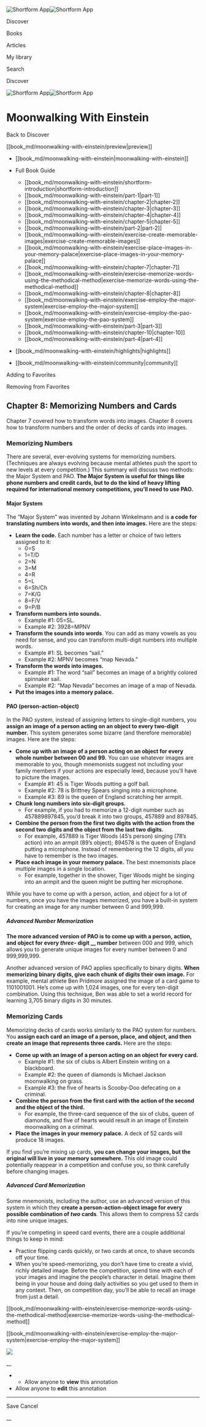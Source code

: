 ![Shortform App](/img/logo.36a2399e.svg)![Shortform App](/img/logo-dark.70c1b072.svg)

Discover

Books

Articles

My library

Search

Discover

![Shortform App](/img/logo.36a2399e.svg)![Shortform App](/img/logo-dark.70c1b072.svg)

# Moonwalking With Einstein

Back to Discover

[[book_md/moonwalking-with-einstein/preview|preview]]

  * [[book_md/moonwalking-with-einstein|moonwalking-with-einstein]]
  * Full Book Guide

    * [[book_md/moonwalking-with-einstein/shortform-introduction|shortform-introduction]]
    * [[book_md/moonwalking-with-einstein/part-1|part-1]]
    * [[book_md/moonwalking-with-einstein/chapter-2|chapter-2]]
    * [[book_md/moonwalking-with-einstein/chapter-3|chapter-3]]
    * [[book_md/moonwalking-with-einstein/chapter-4|chapter-4]]
    * [[book_md/moonwalking-with-einstein/chapter-5|chapter-5]]
    * [[book_md/moonwalking-with-einstein/part-2|part-2]]
    * [[book_md/moonwalking-with-einstein/exercise-create-memorable-images|exercise-create-memorable-images]]
    * [[book_md/moonwalking-with-einstein/exercise-place-images-in-your-memory-palace|exercise-place-images-in-your-memory-palace]]
    * [[book_md/moonwalking-with-einstein/chapter-7|chapter-7]]
    * [[book_md/moonwalking-with-einstein/exercise-memorize-words-using-the-methodical-method|exercise-memorize-words-using-the-methodical-method]]
    * [[book_md/moonwalking-with-einstein/chapter-8|chapter-8]]
    * [[book_md/moonwalking-with-einstein/exercise-employ-the-major-system|exercise-employ-the-major-system]]
    * [[book_md/moonwalking-with-einstein/exercise-employ-the-pao-system|exercise-employ-the-pao-system]]
    * [[book_md/moonwalking-with-einstein/part-3|part-3]]
    * [[book_md/moonwalking-with-einstein/chapter-10|chapter-10]]
    * [[book_md/moonwalking-with-einstein/part-4|part-4]]
  * [[book_md/moonwalking-with-einstein/highlights|highlights]]
  * [[book_md/moonwalking-with-einstein/community|community]]



Adding to Favorites 

Removing from Favorites 

## Chapter 8: Memorizing Numbers and Cards

Chapter 7 covered how to transform words into images. Chapter 8 covers how to transform numbers and the order of decks of cards into images.

### Memorizing Numbers

There are several, ever-evolving systems for memorizing numbers. (Techniques are always evolving because mental athletes push the sport to new levels at every competition.) This summary will discuss two methods: the Major System and PAO. **The Major System is useful for things like phone numbers and credit cards, but to do the kind of heavy lifting required for international memory competitions, you’ll need to use PAO.**

#### Major System

The “Major System” was invented by Johann Winkelmann and is **a code for translating numbers into words, and then into images.** Here are the steps:

  * **Learn the code.** Each number has a letter or choice of two letters assigned to it:
    * 0=S
    * 1=T/D
    * 2=N
    * 3=M
    * 4=R
    * 5=L
    * 6=Sh/Ch
    * 7=K/G
    * 8=F/V
    * 9=P/B
  * **Transform numbers into sounds.**
    * Example #1: 05=SL.
    * Example #2: 3928=MPNV
  * **Transform the sounds into words**. You can add as many vowels as you need for sense, and you can transform multi-digit numbers into multiple words.
    * Example #1: SL becomes “sail.”
    * Example #2: MPNV becomes “map Nevada.”
  * **Transform the words into images.**
    * Example #1: The word “sail” becomes an image of a brightly colored spinnaker sail.
    * Example #2: “Map Nevada” becomes an image of a map of Nevada.
  * **Put the images into a memory palace.**



#### PAO (person-action-object)

In the PAO system, instead of assigning letters to single-digit numbers, you **assign an image of a person acting on an object to every two-digit number.** This system generates some bizarre (and therefore memorable) images. Here are the steps:

  * **Come up with an image of a person acting on an object for every whole number between 00 and 99.** You can use whatever images are memorable to you, though mnemonists suggest not including your family members if your actions are especially lewd, because you’ll have to picture the images.
    * Example #1: 45 is Tiger Woods putting a golf ball.
    * Example #2: 78 is Brittney Spears singing into a microphone.
    * Example #3: 89 is the queen of England scratching her armpit.
  * **Chunk long numbers into six-digit groups.**
    * For example, if you had to memorize a 12-digit number such as 457889897845, you’d break it into two groups, 457889 and 897845.
  * **Combine the person from the first two digits with the action from the second two digits and the object from the last two digits.**
    * For example, 457889 is Tiger Woods (45’s person) singing (78’s action) into an armpit (89’s object); 894578 is the queen of England putting a microphone. Instead of remembering the 12 digits, all you have to remember is the two images. 
  * **Place each image in your memory palace.** The best mnemonists place multiple images in a single location.
    * For example, together in the shower, Tiger Woods might be singing into an armpit and the queen might be putting her microphone.



While you have to come up with a person, action, and object for a lot of numbers, once you have the images memorized, you have a built-in system for creating an image for any number between 0 and 999,999.

##### Advanced Number Memorization

**The more advanced version of PAO is to come up with a person, action, and object for every _three-_ digit __ number** between 000 and 999, which allows you to generate unique images for every number between 0 and 999,999,999.

Another advanced version of PAO applies specifically to binary digits. **When memorizing binary digits, give each chunk of digits their own image.** For example, mental athlete Ben Pridmore assigned the image of a card game to 1101001001. He’s come up with 1,024 images, one for every ten-digit combination. Using this technique, Ben was able to set a world record for learning 3,705 binary digits in 30 minutes.

### Memorizing Cards

Memorizing decks of cards works similarly to the PAO system for numbers. You **assign each card an image of a person, place, and object, and then create an image that represents three cards.** Here are the steps:

  * **Come up with an image of a person acting on an object for every card.**
    * Example #1: the six of clubs is Albert Einstein writing on a blackboard.
    * Example #2: the queen of diamonds is Michael Jackson moonwalking on grass.
    * Example #3: the five of hearts is Scooby-Doo defecating on a criminal.
  * **Combine the person from the first card with the action of the second and the object of the third.**
    * For example, the three-card sequence of the six of clubs, queen of diamonds, and five of hearts would result in an image of Einstein moonwalking on a criminal.
  * **Place the images in your memory palace.** A deck of 52 cards will produce 18 images.



If you find you’re mixing up cards, **you can change your images, but the original will live in your memory somewhere.** This old image could potentially reappear in a competition and confuse you, so think carefully before changing images.

##### Advanced Card Memorization

Some mnemonists, including the author, use an advanced version of this system in which they **create a person-action-object image for every possible combination of _two_ cards**. This allows them to compress 52 cards into nine unique images.

If you’re competing in speed card events, there are a couple additional things to keep in mind:

  * Practice flipping cards quickly, or two cards at once, to shave seconds off your time.
  * When you’re speed-memorizing, you don’t have time to create a vivid, richly detailed image. Before the competition, spend time with each of your images and imagine the people’s character in detail. Imagine them being in your house and doing daily activities so you get used to them in any context. Then, on competition day, you’ll be able to recall an image from just a detail.



[[book_md/moonwalking-with-einstein/exercise-memorize-words-using-the-methodical-method|exercise-memorize-words-using-the-methodical-method]]

[[book_md/moonwalking-with-einstein/exercise-employ-the-major-system|exercise-employ-the-major-system]]

![](https://bat.bing.com/action/0?ti=56018282&Ver=2&mid=7c9d23b8-2c91-49ad-94cc-9a92c7304c53&sid=f30c5e70639211ee87d33f0876d93783&vid=f30c9700639211eeb3a75d830392c94f&vids=0&msclkid=N&pi=0&lg=en-US&sw=800&sh=600&sc=24&nwd=1&tl=Shortform%20%7C%20Book&p=https%3A%2F%2Fwww.shortform.com%2Fapp%2Fbook%2Fmoonwalking-with-einstein%2Fchapter-8&r=&lt=443&evt=pageLoad&sv=1&rn=932075)

__

  *   * Allow anyone to **view** this annotation
  * Allow anyone to **edit** this annotation



* * *

Save Cancel

__



